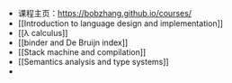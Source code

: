 - 课程主页：https://bobzhang.github.io/courses/
- [[Introduction to language design and implementation]]
- [[λ calculus]]
- [[binder and De Bruijn index]]
- [[Stack machine and compilation]]
- [[Semantics analysis and type systems]]
-